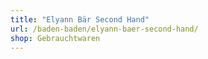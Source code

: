 ```yaml
---
title: "Elyann Bär Second Hand"
url: /baden-baden/elyann-baer-second-hand/
shop: Gebrauchtwaren
---
```

